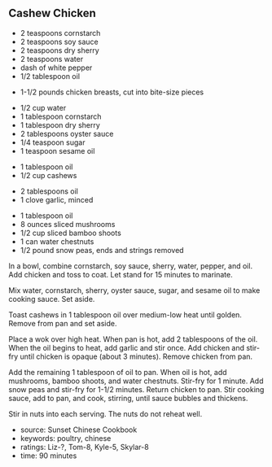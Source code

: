 Cashew Chicken
--------------

- 2 teaspoons cornstarch
- 2 teaspoons soy sauce
- 2 teaspoons dry sherry
- 2 teaspoons water
- dash of white pepper
- 1/2 tablespoon oil
<!-- -->
- 1-1/2 pounds chicken breasts, cut into bite-size pieces
<!-- -->
- 1/2 cup water
- 1 tablespoon cornstarch
- 1 tablespoon dry sherry
- 2 tablespoons oyster sauce
- 1/4 teaspoon sugar
- 1 teaspoon sesame oil
<!-- -->
- 1 tablespoon oil
- 1/2 cup cashews
<!-- -->
- 2 tablespoons oil
- 1 clove garlic, minced
<!-- -->
- 1 tablespoon oil
- 8 ounces sliced mushrooms
- 1/2 cup sliced bamboo shoots
- 1 can water chestnuts
- 1/2 pound snow peas, ends and strings removed

In a bowl, combine cornstarch, soy sauce, sherry, water, pepper, and
oil.  Add chicken and toss to coat.  Let stand for 15 minutes to
marinate.

Mix water, cornstarch, sherry, oyster sauce, sugar, and sesame oil to
make cooking sauce.  Set aside.

Toast cashews in 1 tablespoon oil over medium-low heat until golden.
Remove from pan and set aside.

Place a wok over high heat.  When pan is hot, add 2 tablespoons of the
oil.  When the oil begins to heat, add garlic and stir once.  Add
chicken and stir-fry until chicken is opaque (about 3 minutes).
Remove chicken from pan.

Add the remaining 1 tablespoon of oil to pan.  When oil is hot, add
mushrooms, bamboo shoots, and water chestnuts.  Stir-fry for 1 minute.
Add snow peas and stir-fry for 1-1/2 minutes.  Return chicken to pan.
Stir cooking sauce, add to pan, and cook, stirring, until sauce
bubbles and thickens.

Stir in nuts into each serving.  The nuts do not reheat well.

- source: Sunset Chinese Cookbook
- keywords: poultry, chinese
- ratings: Liz-?, Tom-8, Kyle-5, Skylar-8
- time: 90 minutes
